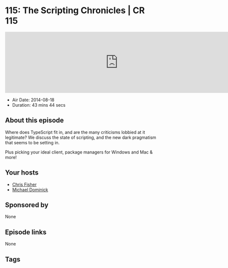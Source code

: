 # 115: The Scripting Chronicles | CR 115

<iframe src="https://player.fireside.fm/v2/MLf2ZzhC+kO81pQ-q?theme=dark" width="740" height="200" frameborder="0" scrolling="no"></iframe>

* Air Date: 2014-08-18
* Duration: 43 mins 44 secs

## About this episode

Where does TypeScript fit in, and are the many criticisms lobbied at it legitimate? We discuss the state of scripting, and the new dark pragmatism that seems to be setting in.

Plus picking your ideal client, package managers for Windows and Mac & more!

## Your hosts
* [Chris Fisher](https://coder.show/hosts/chrislas)
* [Michael Dominick](https://coder.show/hosts/michael)

## Sponsored by

None



## Episode links

None



## Tags

